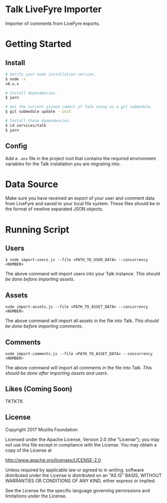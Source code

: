 # Talk LiveFyre Importer

Importer of comments from LiveFyre exports.

# Getting Started

## Install

```sh
# Verify your node installation version.
$ node -v
v8.x.x

# Install dependencies.
$ yarn

# Get the current pinned commit of Talk setup as a git submodule.
$ git submodule update --init

# Install those dependencies.
$ cd services/talk
$ yarn
```

## Config

Add a `.env` file in the project root that contains the required environment
variables for the Talk installation you are migrating into.

# Data Source

Make sure you have received an export of your user and comment data from
LiveFyre and saved to your local file system. These files should be in the
format of newline separated JSON objects.

# Running Script

## Users

```
$ node import-users.js --file <PATH_TO_USER_DATA> --concurrency <NUMBER>
```

The above command will import users into your Talk instance. _This should be done before importing assets_.

## Assets

```
node import-assets.js --file <PATH_TO_ASSET_DATA> --concurrency <NUMBER>
```

The above command will import all assets in the file into Talk. _This should be done before importing comments_.

## Comments

```
node import-comments.js --file <PATH_TO_ASSET_DATA> --concurrency <NUMBER>
```

The above command will import all comments in the file into Talk. _This should be done after importing assets and users_.


## Likes (Coming Soon)

TKTKTK

## License

  Copyright 2017 Mozilla Foundation

  Licensed under the Apache License, Version 2.0 (the "License");
  you may not use this file except in compliance with the License.
  You may obtain a copy of the License at

  http://www.apache.org/licenses/LICENSE-2.0

  Unless required by applicable law or agreed to in writing, software distributed under the License is distributed on an "AS IS" BASIS, WITHOUT WARRANTIES OR CONDITIONS OF ANY KIND, either express or implied.

  See the License for the specific language governing permissions and limitations under the License.
